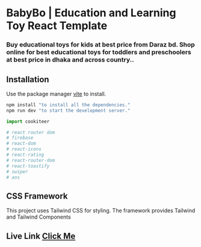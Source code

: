 # BabyBo | Education and Learning Toy  React Template

### Buy educational toys for kids at best price from Daraz bd. Shop online for best educational toys for toddlers and preschoolers at best price in dhaka and across country..


## Installation
Use the package manager [vite](https://vitejs.dev/guide/) to install.

```bash
npm install "to install all the dependencies."
npm run dev "to start the development server."
```

```python
import cookiteer

# react router dom 
# firebase
# react-dom
# react-icons
# react-rating
# react-router-dom
# react-toastify
# swiper
# aos
```

## CSS Framework
This project uses Tailwind CSS for styling. The framework provides Tailwind and Tailwind Components


## Live Link [Click Me](https://babybo-b544c.web.app/)
